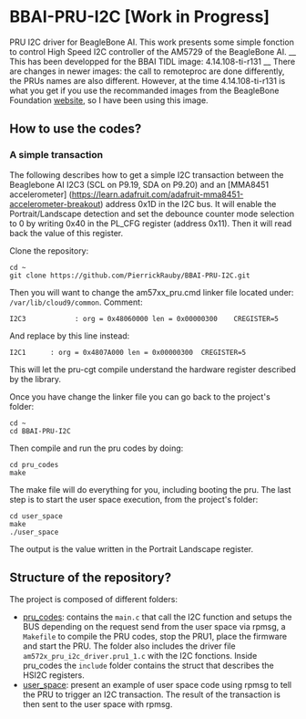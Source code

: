 # BBAI-PRU-I2C [Work in Progress]
PRU I2C driver for BeagleBone AI. This work presents some simple fonction to 
control High Speed I2C controller of the AM5729 of the BeagleBone AI. 
__ This has been developped for the BBAI TIDL image: 4.14.108-ti-r131 __ There 
are changes in newer images: the call to remoteproc are done differently, the 
PRUs names are also different. However, at the time 4.14.108-ti-r131 is 
what you get if you use the recommanded images from the BeagleBone Foundation 
[website](https://beagleboard.org/latest-images), so I have been using this 
image.

## How to use the codes?

### A simple transaction 

The following describes how to get a simple I2C transaction between the
Beaglebone AI I2C3 (SCL on P9.19, SDA on P9.20) and an 
[MMA8451 accelerometer]
(https://learn.adafruit.com/adafruit-mma8451-accelerometer-breakout) address 
0x1D in the I2C bus. It will enable the Portrait/Landscape detection and set the
debounce counter mode selection to 0 by writing 0x40 in the PL_CFG register 
(address 0x11). Then it will read back the value of this register.

Clone the repository:
```
cd ~ 
git clone https://github.com/PierrickRauby/BBAI-PRU-I2C.git
```

Then you will want to change the am57xx_pru.cmd linker file located under:
`/var/lib/cloud9/common`. Comment:
```
I2C3            : org = 0x48060000 len = 0x00000300    CREGISTER=5
```
And replace by this line instead:
```
I2C1      : org = 0x4807A000 len = 0x00000300  CREGISTER=5
```
This will let the pru-cgt compile understand the hardware register described by
the library.

Once you have change the linker file you can go back to the project's folder:
```
cd ~ 
cd BBAI-PRU-I2C
```
Then compile and run the pru codes by doing:
```
cd pru_codes
make 
```

The make file will do everything for you, including booting the pru. The last
step is to start the user space execution, from the project's folder:
```
cd user_space
make
./user_space
```
The output is the value written in the Portrait Landscape register. 

## Structure of the repository? 

The project is composed of different folders:
- [pru_codes](pru_codes/): contains the `main.c` that call the I2C function and setups the
  BUS depending on the request send from the user space via rpmsg, a `Makefile` 
  to compile the PRU codes, stop the PRU1, place the firmware and start the PRU.
  The folder also includes the driver file `am572x_pru_i2c_driver.pru1_1.c` with 
  the I2C fonctions. Inside pru_codes the  `include` folder contains the struct 
  that describes the HSI2C registers. 
- [user_space](user_space/): present an example of user space code using rpmsg to tell
  the PRU to trigger an I2C transaction. The result of the transaction is then 
  sent to the user space with rpmsg.




